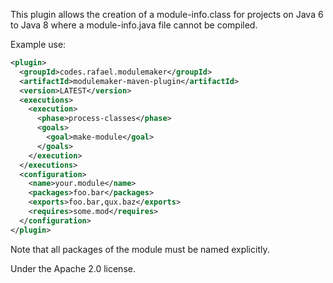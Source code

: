 This plugin allows the creation of a module-info.class for projects on Java 6 to Java 8 where a module-info.java file cannot be compiled.

Example use:

```xml
<plugin>
  <groupId>codes.rafael.modulemaker</groupId>
  <artifactId>modulemaker-maven-plugin</artifactId>
  <version>LATEST</version>
  <executions>
    <execution>
      <phase>process-classes</phase>
      <goals>
        <goal>make-module</goal>
      </goals>
    </execution>
  </executions>
  <configuration>
    <name>your.module</name>
    <packages>foo.bar</packages>
    <exports>foo.bar,qux.baz</exports>
    <requires>some.mod</requires>
  </configuration>
</plugin>
```

Note that all packages of the module must be named explicitly.

Under the Apache 2.0 license.

